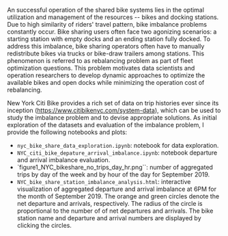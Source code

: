 An successful operation of the shared bike systems lies in the  optimal utilization and management of the resources -- bikes and docking stations. Due to high similarity of riders' travel pattern, bike imbalance problems constantly occur.  Bike sharing users often face two agonizing scenarios: a starting station with empty docks and an ending station fully docked. To address this imbalance, bike sharing operators often have to manually redistribute bikes via trucks or bike-draw trailers among stations. This phenomenon is referred to as rebalancing problem as part of fleet optimization questions.  This problem  motivates data scientists and operation researchers to develop dynamic approaches to optimize the available bikes and open docks while minimizing the operation cost of rebalancing. 

New York Citi Bike provides a rich set of data on trip histories ever since its inception (https://www.citibikenyc.com/system-data), which can be used to study the imbalance problem and to devise appropriate solutions. As initial exploration of the datasets and evaluation of the imbalance problem, I provide the following notebooks and plots:

* `nyc_bike_share_data_exploration.ipynb`: notebook for data exploration.
* `NYC_citi_bike_depature_arrival_imbalance.ipynb`: notebook departure and arrival imbalance evaluation.
* `figure1_NYC_bikeshare_no_trips_day_hr.png``: number of aggregated trips by day of the week and by hour of the day for September 2019.
* `NYC_bike_share_station_imbalance_analysis.html`: interactive visualization of aggregated departure and arrival imbalance at 6PM for the month of September 2019.
The orange and green circles denote the net departure and arrivals, respectively. The radius of the circle is proportional to the number of of net departures and arrivals. The bike station name and departure and arrival numbers are displayed by clicking the circles.
